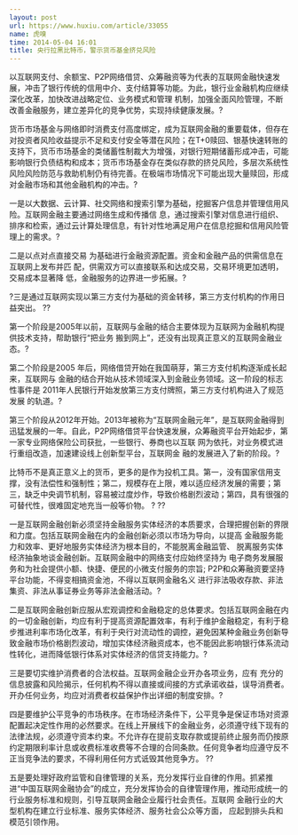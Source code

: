 ```yaml
---
layout: post
url: https://www.huxiu.com/article/33055
name: 虎嗅
time: 2014-05-04 16:01
title: 央行拉黑比特币，警示货币基金挤兑风险
---
```

以互联网支付、余额宝、P2P网络借贷、众筹融资等为代表的互联网金融快速发展，冲击了银行传统的信用中介、支付结算等功能。为此，银行业金融机构应继续深化改革，加快改进战略定位、业务模式和管理 机制，加强全面风险管理，不断改善金融服务，建立差异化的竞争优势，实现持续健康发展。?

货币市场基金与网络即时消费支付高度绑定，成为互联网金融的重要载体，但存在对投资者风险收益提示不足和支付安全等潜在风险；在T+0赎回、银基快速转账的支持下，货币市场基金的类储蓄性制裁大为增强，对银行短期储蓄形成冲击，可能影响银行负债结构和成本；货币市场基金存在类似存款的挤兑风险，多层次系统性风险风险防范与救助机制仍有待完善。在极端市场情况下可能出现大量赎回，形成对金融市场和其他金融机构的冲击。?

一是以大数据、云计算、社交网络和搜索引擎为基础，挖掘客户信息并管理信用风险。互联网金融主要通过网络生成和传播信 息，通过搜索引擎对信息进行组织、排序和检索，通过云计算处理信息，有针对性地满足用户在信息挖掘和信用风险管理上的需求。?

二是以点对点直接交易 为基础进行金融资源配置。资金和金融产品的供需信息在互联网上发布并匹 配，供需双方可以直接联系和达成交易，交易环境更加透明，交易成本显著降 低，金融服务的边界进一步拓展。?

?三是通过互联网实现以第三方支付为基础的资金转移，第三方支付机构的作用日益突出。 ??

第一个阶段是2005年以前，互联网与金融的结合主要体现为互联网为金融机构提供技术支持，帮助银行“把业务 搬到网上”，还没有出现真正意义的互联网金融业态。?

第二个阶段是2005 年后，网络借贷开始在我国萌芽，第三方支付机构逐渐成长起来，互联网与 金融的结合开始从技术领域深入到金融业务领域。这一阶段的标志性事件是 2011年人民银行开始发放第三方支付牌照，第三方支付机构进入了规范发展 的轨道。?

第三个阶段从2012年开始。2013年被称为“互联网金融元年”，是互联网金融得到迅猛发展的一年。自此，P2P网络借贷平台快速发展，众筹融资平台开始起步，第一家专业网络保险公司获批，一些银行、券商也以互联 网为依托，对业务模式进行重组改造，加速建设线上创新型平台，互联网金 融的发展进入了新的阶段。?

比特币不是真正意义上的货币，更多的是作为投机工具。第一，没有国家信用支撑，没有法偿性和强制性；第二，规模存在上限，难以适应经济发展的需要；第三，缺乏中央调节机制，容易被过度炒作，导致价格剧烈波动；第四，具有很强的可替代性，很难固定地充当一般等价物。 ? ??

一是互联网金融创新必须坚持金融服务实体经济的本质要求，合理把握创新的界限和力度。包括互联网金融在内的金融创新必须以市场为导向，以提高 金融服务能力和效率、更好地服务实体经济为根本目的，不能脱离金融监管、 脱离服务实体经济抽象地谈金融创新。互联网金融中的网络支付应始终坚持为 电子商务发展服务和为社会提供小额、快捷、便民的小微支付服务的宗旨; P2P和众筹融资要坚持平台功能，不得变相搞资金池，不得以互联网金融名义 进行非法吸收存款、非法集资、非法从事证券业务等非法金融活动。?

二是互联网金融创新应服从宏观调控和金融稳定的总体要求。包括互联网金融在内的一切金融创新，均应有利于提高资源配置效率，有利于维护金融稳定，有利于稳步推进利率市场化改革，有利于央行对流动性的调控，避免因某种金融业务创新导致金融市场价格剧烈波动，增加实体经济融资成本，也不能因此影响银行体系流动性转化，进而降低银行体系对实体经济的信贷支持能力。?

三是要切实维护消费者的合法权益。互联网金融企业开办各项业务，应有 充分的信息披露和风险揭示，任何机构不得以直接或间接的方式承诺收益，误导消费者。开办任何业务，均应对消费者权益保护作出详细的制度安排。?

四是要维护公平竞争的市场秩序。在市场经济条件下，公平竞争是保证市场对资源配置起决定性作用的必然要求。在线上开展线下的金融业务，必须遵守线下现有的法律法规，必须遵守资本约束。不允许存在提前支取存款或提前终止服务而仍按原约定期限利率计息或收费标准收费等不合理的合同条款。任何竞争者均应遵守反不正当竞争法的要求，不得利用任何方式诋毁其他竞争方。 ??

五是要处理好政府监管和自律管理的关系，充分发挥行业自律的作用。抓紧推进“中国互联网金融协会”的成立，充分发挥协会的自律管理作用，推动形成统一的行业服务标准和规则，引导互联网金融企业履行社会责任。互联网 金融行业的大型机构在建立行业标准、服务实体经济、服务社会公众等方面， 应起到排头兵和模范引领作用。

